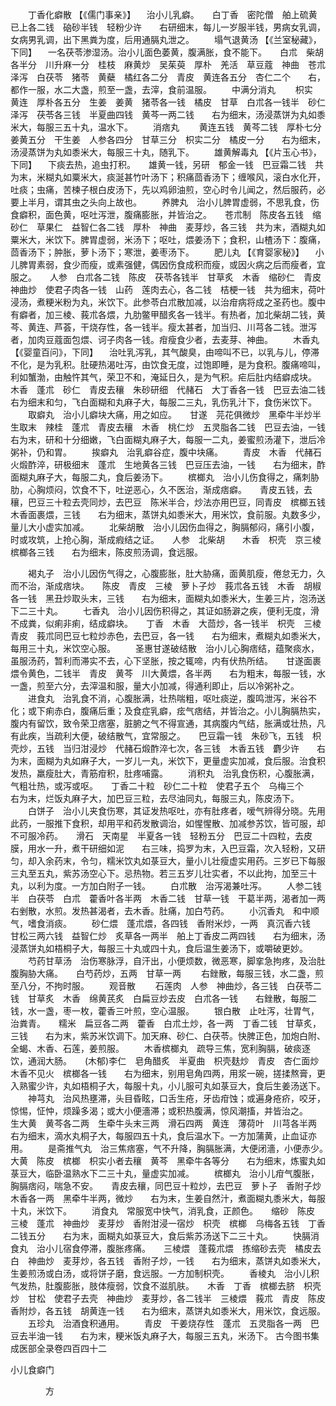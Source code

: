 <!-- { "loadSidebar": true } -->
　　丁香化癖散 【《儒门事亲》】 　治小儿乳癖。　　白丁香　密陀僧　舶上硫黄已上各二钱　硇砂半钱　轻粉少许　　右研细末，每儿一岁服半钱，男病女乳调，女病男乳调，出下黑粪为度，后用通膈丸泄之。
　　塌气退黄汤 【《兰室秘藏》，下同】 　一名茯苓渗湿汤。治小儿面色萎黄，腹满胀，食不能下。　　白朮　柴胡各半分　川升麻一分　桂枝　麻黄炒　吴茱萸　厚朴　羌活　草豆蔻　神曲　苍朮　泽泻　白茯苓　猪苓　黄蘗　橘红各二分　青皮　黄连各五分　杏仁二个　　右，都作一服，水二大盏，煎至一盏，去滓，食前温服。
　　中满分消丸
　　枳实　黄连　厚朴各五分　生姜　姜黄　猪苓各一钱　橘皮　甘草　白朮各一钱半　砂仁　泽泻　茯苓各三钱　半夏曲四钱　黄芩一两二钱　　右为细末，汤浸蒸饼为丸如黍米大，每服三五十丸，温水下。
　　消痞丸
　　黄连五钱　黄芩二钱　厚朴七分　姜黄五分　干生姜　人参各四分　甘草三分　枳实二分　橘皮一分　　右为细末，汤浸蒸饼为丸如黍米大，每服三十丸，随乳下。
　　雄黄解毒丸 【《片玉心书》，下同】 　下痰去热，追虫打积。　　雄黄一钱，另研　郁金一钱　巴豆霜二钱　共为末，米糊丸如粟米大，痰涎甚竹叶汤下；积痛茴香汤下；缠喉风，滚白水化开，吐痰；虫痛，苦楝子根白皮汤下，先以鸡卵油煎，空心时令儿闻之，然后服药，必要上半月，谓其虫之头向上故也。
　　养脾丸　治小儿脾胃虚弱，不思乳食，伤食癖积，面色黄，呕吐泻泄，腹痛膨胀，并皆治之。　　苍朮制　陈皮各五钱　缩砂仁　草果仁　益智仁各二钱　厚朴　神曲　麦芽炒，各三钱　共为末，酒糊丸如粟米大，米饮下。脾胃虚弱，米汤下；呕吐，煨姜汤下；食积，山楂汤下：腹痛，茴香汤下；肿胀，萝卜汤下；寒泄，姜枣汤下。
　　肥儿丸 【《育婴家秘》】 　小儿脾胃素弱，食少而瘦，或素强健，偶因伤食成积而瘦，或因火病之后而瘦者，宜服之。　　人参　白朮各二钱　陈皮　茯苓各钱半　甘草炙　木香　缩砂仁　青皮　神曲炒　使君子肉各一钱　山药　莲肉去心，各二钱　桔梗一钱　共为细末，荷叶浸汤，煮粳米粉为丸，米饮下。此参苓白朮散加减，以治疳病将成之圣药也。腹中有癖者，加三棱、莪朮各煨，九肋鳖甲醋炙各一钱半。有热者，加北柴胡二钱，黄芩、黄连、芦荟，干烧存性，各一钱半。瘦太甚者，加当归、川芎各二钱。泄泻者，加肉豆蔻面包煨、诃子肉各一钱。疳瘦食少者，去麦芽、神曲。
　　木香丸 【《婴童百问》，下同】 　治吐乳泻乳，其气酸臭，由啼叫不已，以乳与儿，停滞不化，是为乳积。肚硬热渴吐泻，由饮食无度，过饱即睡，是为食积。腹痛啼叫，利如蟹渤，由触忤其气，荣卫不和，淹延日久，是为气积。疟后肚内结癖成块。　　木香　蓬朮　砂仁　青皮去穰　朱砂研细　代赭石　大丁香各一钱　巴豆去油二钱　　右为细末和匀，飞白面糊和丸麻子大，每服二三丸，乳伤乳汁下，食伤米饮下。
　　取癖丸　治小儿癖块大痛，用之如应。　　甘遂　芫花俱微炒　黑牵牛半炒半生取末　辣桂　蓬朮　青皮去穰　木香　桃仁炒　五灵脂各二钱　巴豆去油，一钱　　右为末，研和十分细嫩，飞白面糊丸麻子大，每服一二丸，姜蜜煎汤灌下，泄后冷粥补，仍和胃。
　　挨癖丸　治乳癖谷症，腹中块痛。
　　青皮　木香　代赭石火煅酢淬，研极细末　蓬朮　生地黄各三钱　巴豆压去油，一钱　　右为细末，酢面糊丸麻子大，每服二丸，食后姜汤下。
　　槟榔丸　治小儿伤食得之，痛刺胁肋，心胸烦闷，饮食不下，吐逆恶心，久不医治，渐成痞癖。　　青皮五钱，去穰，巴豆三十粒去壳同炒，去巴豆　陈米半合，炒法亦用巴豆，同青皮　槟榔五钱　木香面裹煨，三钱　　右为细末，蒸饼丸如黍米大，用米饮，食前服。丸数多少，量儿大小虚实加减。
　　北柴胡散　治小儿因伤血得之，胸膈郁闷，痛引小腹，时或攻筑，上抢心胸，渐成瘕结之证。　　人参　北柴胡　　木香　枳壳　京三棱　槟榔各三钱　　右为细末，陈皮煎汤调，食远服。

　　褐丸子　治小儿因伤气得之，心腹膨胀，肚大胁痛，面黄肌瘦，倦怠无力，久而不治，渐成痞块。　　陈皮　青皮　三棱　萝卜子炒　莪朮各五钱　木香　胡椒各一钱　黑丑炒取头末，三钱　　右为细末，面糊丸如黍米大，生姜三片，泡汤送下二三十丸。
　　七香丸　治小儿因伤积得之，其证如肠澼之疾，便利无度，滑不成粪，似痢非痢，结成癖块。　　丁香　木香　大茴炒，各一钱半　枳壳　三棱　青皮　莪朮同巴豆七粒炒赤色，去巴豆，各一钱　　右为细末，煮糊丸如黍米大，每用三十丸，米饮空心服。
　　圣惠甘遂破结散　治小儿心胸痞结，蕴聚痰水，虽服汤药，暂利而滞实不去，心下坚胀，按之辄啼，内有伏热所结。　　甘遂面裹煨令黄色，二钱半　青皮　黄芩　川大黄煨，各半两　　右为粗末，每服一钱，水一盏，煎至六分，去滓温和服，量大小加减，得通利即止，后以冷粥补之。
　　进食丸　治乳食不消，心腹胀满，壮热喘粗，呕吐痰逆，腹鸣泄泻，米谷不化；或下痢赤白，腹痛后重；及食症乳癖，痃气痞结，并皆治之。小儿胸膈热实，腹内有留饮，致令荣卫痞塞，脏腑之气不得宣通，其病腹内气结，胀满或壮热，凡有此疾，当疏利大便，破结散气，宜常服之。　　巴豆霜一钱　朱砂飞，五钱　枳壳炒，五钱　当归泔浸炒　代赭石煅酢淬七次，各三钱　木香五钱　麝少许　　右为末，面糊为丸如麻子大，一岁儿一丸，米饮下，更量虚实加减，食后服。治食积发热，羸瘦肚大，青筋疳积，肚疼哺露。
　　消积丸　治乳食伤积，心腹胀满，气粗壮热，或泻或呕。　　丁香二十粒　砂仁二十粒　使君子五个　乌梅三个　　右为末，烂饭丸麻子大，加巴豆三粒，去尽油同丸，每服三丸，陈皮汤下。
　　白饼子　治小儿夹食伤寒，其证发热呕吐，亦有肚疼者，嗳气辨得分晓。先用此药，一服推下食积，却用平和药发散调治，如惺惺散、加减参苏饮，皆可服，却不可服冷药。　　滑石　天南星　半夏各一钱　轻粉五分　巴豆二十四粒，去皮膜，用水一升，煮干研细如泥　　右三味，捣罗为末，入巴豆霜，次入轻粉，又研匀，却入余药末，令匀，糯米饮丸如菉豆大，量小儿壮瘦虚实用药。三岁已下每服三丸至五丸，紫苏汤空心下。忌热物。若三五岁儿壮实者，不以此拘，加至三十丸，以利为度。一方加白附子一钱。
　　白朮散　治泻渴兼吐泻。
　　人参二钱半　白茯苓　白朮　藿香叶各半两　木香二钱　甘草一钱　干葛半两，渴者加一两　　右剉散，水煎。发热甚渴者，去木香。肚痛，加白芍药。
　　小沉香丸　和中顺气，嗜食消痰。
　　砂仁煨　蓬朮煨，各四钱　香附米炒，一两　真沉香六钱　甘松三两六钱　益智仁炒　炙草各一两半　舶上丁香皮二两四钱　　右为细末，汤浸蒸饼丸如梧桐子大，每服三十丸或四十丸，食后温生姜汤下，或嚼破更妙。
　　芍药甘草汤　治伤寒脉浮，自汗出，小便烦数，微恶寒，脚挛急拘疼，及治肚腹胸胁大痛。　　白芍药炒，五两　甘草一两
　　右銼散，每服三钱，水二盏，煎至八分，不拘时服。
　　观音散
　　石莲肉　人参　神曲炒，各三钱　白茯苓二钱　甘草炙　木香　绵黄芪炙　白扁豆炒去皮　白朮各一钱　　右銼散，每服二钱，水一盏，枣一枚，藿香三叶煎，空心温服。
　　银白散　止吐泻，壮胃气，治粪青。　　糯米　扁豆各二两　藿香　白朮土炒，各一两　丁香二钱　甘草炙，三钱　　右为末，紫苏米饮调下。加天麻、砂仁、白茯苓。快脾正色，加炮白附、全蝎、木香、石莲，姜煎服。
　　木香槟榔丸　疏导三焦，宽利胸膈，破痰逐饮，通润大肠。　　(木郁)李仁　皂角醋炙　半夏曲　枳壳麸炒　青皮　杏仁面炒　木香不见火　槟榔各一钱　　右为细末，别用皂角四两，用浆一碗，搓揉熬膏，更入熟蜜少许，丸如梧桐子大，每服十丸，小儿服可丸如菉豆大，食后生姜汤送下。
　　神芎丸　治风热壅滞，头目昏眩，口舌生疮，牙齿疳蚀；或遍身疮疥，咬牙，惊惕，怔忡，烦躁多渴；或大小便濇滞；或积热腹满，惊风潮搐，并皆治之。　　生大黄　黄芩各二两　生牵牛头末三两　滑石四两　黄连　薄荷叶　川芎各半两　　右为细末，滴水丸桐子大，每服四五十丸，食后温水下。一方加蒲黄，止血证亦用。
　　是斋推气丸　治三焦痞塞，气不升降，胸膈胀满，大便闭濇，小便赤少。　　大黄　陈皮　槟榔　枳实小者去穰　黄芩　黑牵牛各等分　　右为细末，炼蜜丸如菉豆大，临卧温熟水下二三十丸，量虚实加减。
　　槟榔丸　治小儿疳气腹胀，胸膈痞闷，喘急不安。　　青皮去穰，同巴豆十粒炒，去巴豆　萝卜子　香附子炒　木香各一两　黑牵牛半两，微炒　　右为末，生姜自然汁，煮面糊丸黍米大，每服十丸，米饮下。
　　消食丸　常服宽中快气，消乳食，正颜色。　　缩砂　陈皮　三棱　蓬朮　神曲炒　麦芽炒　香附泔浸一宿炒　枳壳　槟榔　乌梅各五钱　丁香二钱五分　　右为末，面糊丸如菉豆大，食后紫苏汤送下二三十丸。
　　快膈消食丸　治小儿宿食停滞，腹胀疼痛。　　三棱煨　蓬莪朮煨　拣缩砂去壳　橘皮去白　神曲炒　麦芽炒，各五钱　香附子炒，一钱　　右为细末，蒸饼丸如黍米大，生姜煎汤或白汤，或将饼子磨，食远服。一方加制枳壳。
　　香棱丸　治小儿积气发热，肚腹膨胀，肢体瘦弱，饮食不滋肌肤。　　木香　丁香　槟榔去脐　枳壳炒　甘松　使君子去壳　神曲炒　麦芽炒，各二钱半　三棱煨　莪朮　青皮　陈皮　香附炒，各五钱　胡黄连一钱　　右为细末，蒸饼丸如黍米大，用米饮，食远服。
　　五珍丸　治酒食积通用。
　　青皮　干姜烧存性　蓬朮　五灵脂各一两　巴豆去半油一钱　　右为末，粳米饭丸麻子大，每服三五丸，米汤下。
古今图书集成医部全录卷四百四十二

小儿食癖门

　　　　方

